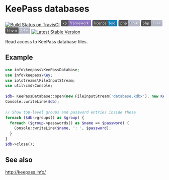 KeePass databases
=================

[![Build Status on TravisCI](https://secure.travis-ci.org/xp-forge/keepass.svg)](http://travis-ci.org/xp-forge/keepass)
[![XP Framework Module](https://raw.githubusercontent.com/xp-framework/web/master/static/xp-framework-badge.png)](https://github.com/xp-framework/core)
[![BSD Licence](https://raw.githubusercontent.com/xp-framework/web/master/static/licence-bsd.png)](https://github.com/xp-framework/core/blob/master/LICENCE.md)
[![Required PHP 5.5+](https://raw.githubusercontent.com/xp-framework/web/master/static/php-5_5plus.png)](http://php.net/)
[![Supports PHP 7.0+](https://raw.githubusercontent.com/xp-framework/web/master/static/php-7_0plus.png)](http://php.net/)
[![Supports HHVM 3.4+](https://raw.githubusercontent.com/xp-framework/web/master/static/hhvm-3_4plus.png)](http://hhvm.com/)
[![Latest Stable Version](https://poser.pugx.org/xp-forge/keepass/version.png)](https://packagist.org/packages/xp-forge/keepass)

Read access to KeePass database files.

Example
-------

```php
use info\keepass\KeePassDatabase;
use info\keepass\Key;
use io\streams\FileInputStream;
use util\cmd\Console;

$db= KeePassDatabase::open(new FileInputStream('database.kdbx'), new Key('passphrase'));
Console::writeLine($db);

// Show top-level groups and password entries inside these
foreach ($db->groups() as $group) {
  foreach ($group->passwords() as $name => $password) {
    Console::writeLine($name, ': ', $password);
  }
}
$db->close();
```

See also
--------
http://keepass.info/